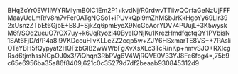 BHqZcYr0EW1iWYRMIymB0lC1Em2P1+kvdNj/R0rdwvTTilwQOrfaGeNzUjFFFMaayUeLmR/v8m7vFer0ATgNGSo1+iPUvkQpi9mZhMSbJrKkHgoYy69Llr392xUsnzZTbEt6GjbE+E8J+SjkZq6pmEyeX9NcGbAorYDV74PUujL+3K5wyskM6f/SOq2ueuO7rOX7uy+k6JqRyozi40ByeIONjKu1KrezHmdfqctqQY1PVbisN1SAt6FjD/d/P4a8I9VKDcouHIvKLLeZZ2cqp5w+ZJY6HSxmarTE8VS++7PAsliOTeYBH5fQypyat2HQFzbGlB2wWWbFgXvXsXLc3TcR/nKp+nmvSJO+RXIcgRsd6tjmhssNCpOJ0x3/7iQhqn3RbPVg6V4WjRQVE0V33YJ8Fe6fog4=,75b9c65e6956ba35a86f8409,621c0c35279d7df2beaab930845312d9
